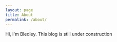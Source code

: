 ```yaml
---
layout: page
title: About
permalink: /about/
---
```

Hi, I'm Bledley. This blog is still under construction
